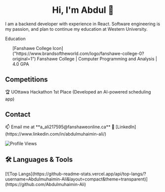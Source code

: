 <h1 align="center">Hi, I'm Abdul 👋</h1>

I am a backend developer with experience in React. Software engineering is my passion, and plan to continue my education at Western University.



Education
<ul>
  [Fanshawe College Icon]("https://www.brandsoftheworld.com/logo/fanshawe-college-0?original=1") Fanshawe College | Computer Programming and Analysis | 4.0 GPA
</ul>



<h2>Competitions</h2>
🏆 UOttawa Hackathon 1st Place (Developed an AI-powered scheduling app)  



<h2>Contact</h2>
📫 Email me at **a_ali217595@fanshaweonline.ca**  
🔗 [LinkedIn](https://www.linkedin.com/in/abdulmuhaimin-ali/)

![Profile Views](https://komarev.com/ghpvc/?username=Abdulmuhaimin-Ali&color=blue&style=flat)

<h2>🛠 Languages & Tools</h2>
[![Top Langs](https://github-readme-stats.vercel.app/api/top-langs/?username=Abdulmuhaimin-Ali&layout=compact&theme=transparent)](https://github.com/Abdulmuhaimin-Ali)
